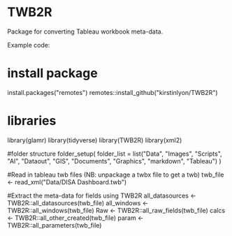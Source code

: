 # TWB2R
Package for converting Tableau workbook meta-data. 


Example code:
# install package
install.packages("remotes")
remotes::install_github("kirstinlyon/TWB2R")

# libraries
library(glamr)
library(tidyverse)
library(TWB2R)
library(xml2)


#folder structure
folder_setup(
    folder_list = list("Data", "Images", "Scripts", "AI", "Dataout", "GIS", "Documents",
                       "Graphics", "markdown", "Tableau")
)

#Read in tableau twb files  (NB:  unpackage a twbx file to get a twb)
twb_file <- read_xml("Data/DISA Dashboard.twb")

#Extract the meta-data for fields using TWB2R
all_datasources <- TWB2R::all_datasources(twb_file)
all_windows <- TWB2R::all_windows(twb_file)
Raw <- TWB2R::all_raw_fields(twb_file)
calcs <- TWB2R::all_other_created(twb_file)
param <- TWB2R::all_parameters(twb_file)
